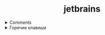 <div style="text-align: center">
    <h1>jetbrains</h1>
</div>

<details>
    <summary>Comments</summary>

Пример комментариев "интеллект-система" или "подсказки IDE"
```python
class Person:
    """Helper function for key functions when sorting unorderable objects.
    """

    def __init__(self, name, age):
        self.name = name
        self.age = age

    def greet(self):
        """Pretty-print a Python object to a stream [default is sys.stdout]."""
        return f"Hello, my name is {self.name} and I'm {self.age} years old"


alice = Person("Alice", 25)
print(alice.greet())

```
</details>

<details>
    <summary>Горячие клавиши</summary>

* `SHIFT + ALT + стрелочки ` меняет строки местами
* `ALT + LKM ` станавливает курсоры, что бы редачить в нескольких местах сразу
* `СТRL + D ` копирует строку
* `СТRL + Z ` отмена изменений
* `СТRL + SHIFT + Z ` повтор изменений
* `СТRL + ALT + Z ` отмена всех изменений до мервоночального соммита
* `TAB ` таб вправо
* `SHIFT + TAB ` таб вправо
* `СТRL + ALT + SHIFT + J` Выделите текст, который хотите редактировать в нескольких местах.

</details>


